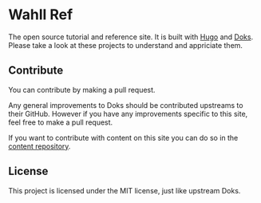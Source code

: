 # Wahll Ref

The open source tutorial and reference site. It is built with [Hugo](https://gohugo.io/) and [Doks](https://github.com/h-enk/doks). Please take a look at these projects to understand and appriciate them. 

## Contribute

You can contribute by making a pull request.

Any general improvements to Doks should be contributed upstreams to their GitHub. However if you have any improvements specific to this site, feel free to make a pull request. 

If you want to contribute with content on this site you can do so in the [content repository](https://github.com/simonwahll/wahllcontent).

## License

This project is licensed under the MIT license, just like upstream Doks. 
